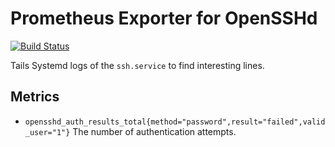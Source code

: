 # Prometheus Exporter for OpenSSHd

[![Build Status](https://travis-ci.org/tommie/prometheus-opensshd-exporter.svg?branch=master)](https://travis-ci.org/tommie/prometheus-opensshd-exporter)

Tails Systemd logs of the `ssh.service` to find interesting lines.

## Metrics

* `opensshd_auth_results_total{method="password",result="failed",valid_user="1"}`
  The number of authentication attempts.
